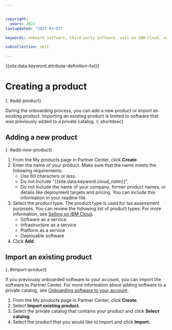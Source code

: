 ```yaml
---


copyright:
  years: 2022
lastupdated: "2022-03-03"

keywords: onboard software, third-party software, sell on IBM Cloud, add product, software, partner, sellers, partner center, name, type

subcollection: sell

---
```


{{site.data.keyword.attribute-definition-list}}

# Creating a product
{: #add-product}

During the onboarding process, you can add a new product or import an existing product. Importing an existing product is limited to software that was previously added to a private catalog.
{: shortdesc}

## Adding a new product
{: #add-new-product}

1. From the My products page in Partner Center, click **Create**.
1. Enter the name of your product. Make sure that the name meets the following requirements:
    * Use 60 characters or less.
    * Do not include "{{site.data.keyword.cloud_notm}}".
    * Do not include the name of your company, former product names, or details like deployment targets and pricing. You can include this information in your readme file.
1. Select the product type. The product type is used for tax assessment purposes. You can review the following list of product types. For more information, see [Selling on IBM Cloud](/docs/sell?topic=sell-selling-clouds).
    - Software as a service
    - Infrastructure as a service
    - Platform as a service
    - Deployable software
1. Click **Add**.

## Import an existing product
{: #import-product}

If you previously onboarded software to your account, you can import the software to Partner Center. For more information about adding software to a private catalog, see [Onboarding software to your account](/docs/account?topic=account-create-private-catalog).

1. From the My products page in Partner Center, click **Create**.
1. Select **Import existing product**.
1. Select the private catalog that contains your product and click **Select catalog**. 
1. Select the product that you would like to import and click **Import**.

